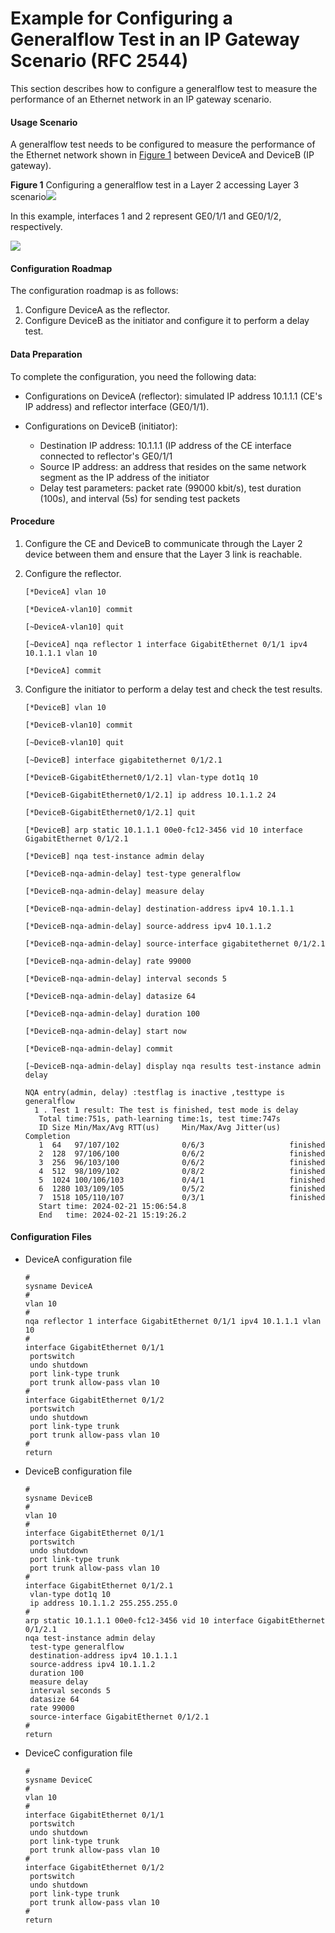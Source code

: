 Example for Configuring a Generalflow Test in an IP Gateway Scenario (RFC 2544)
===============================================================================

This section describes how to configure a generalflow test to measure the performance of an Ethernet network in an IP gateway scenario.

#### Usage Scenario

A generalflow test needs to be configured to measure the performance of the Ethernet network shown in [Figure 1](#EN-US_TASK_0172373150__fig_dc_vrp_nqa_cfg_005101) between DeviceA and DeviceB (IP gateway).

**Figure 1** Configuring a generalflow test in a Layer 2 accessing Layer 3 scenario![](../../../../public_sys-resources/note_3.0-en-us.png) 

In this example, interfaces 1 and 2 represent GE0/1/1 and GE0/1/2, respectively.


  
![](images/fig_dc_vrp_nqa_cfg_005101.png)  


#### Configuration Roadmap

The configuration roadmap is as follows:

1. Configure DeviceA as the reflector.
2. Configure DeviceB as the initiator and configure it to perform a delay test.

#### Data Preparation

To complete the configuration, you need the following data:

* Configurations on DeviceA (reflector): simulated IP address 10.1.1.1 (CE's IP address) and reflector interface (GE0/1/1).
* Configurations on DeviceB (initiator):
  
  + Destination IP address: 10.1.1.1 (IP address of the CE interface connected to reflector's GE0/1/1
  + Source IP address: an address that resides on the same network segment as the IP address of the initiator
  + Delay test parameters: packet rate (99000 kbit/s), test duration (100s), and interval (5s) for sending test packets

#### Procedure

1. Configure the CE and DeviceB to communicate through the Layer 2 device between them and ensure that the Layer 3 link is reachable.
2. Configure the reflector.
   
   
   ```
   [*DeviceA] vlan 10
   ```
   ```
   [*DeviceA-vlan10] commit
   ```
   ```
   [~DeviceA-vlan10] quit
   ```
   ```
   [~DeviceA] nqa reflector 1 interface GigabitEthernet 0/1/1 ipv4 10.1.1.1 vlan 10 
   ```
   ```
   [*DeviceA] commit
   ```
3. Configure the initiator to perform a delay test and check the test results.
   
   
   ```
   [*DeviceB] vlan 10
   ```
   ```
   [*DeviceB-vlan10] commit
   ```
   ```
   [~DeviceB-vlan10] quit
   ```
   ```
   [~DeviceB] interface gigabitethernet 0/1/2.1
   ```
   ```
   [*DeviceB-GigabitEthernet0/1/2.1] vlan-type dot1q 10
   ```
   ```
   [*DeviceB-GigabitEthernet0/1/2.1] ip address 10.1.1.2 24
   ```
   ```
   [*DeviceB-GigabitEthernet0/1/2.1] quit
   ```
   ```
   [*DeviceB] arp static 10.1.1.1 00e0-fc12-3456 vid 10 interface GigabitEthernet 0/1/2.1
   ```
   ```
   [*DeviceB] nqa test-instance admin delay
   ```
   ```
   [*DeviceB-nqa-admin-delay] test-type generalflow
   ```
   ```
   [*DeviceB-nqa-admin-delay] measure delay
   ```
   ```
   [*DeviceB-nqa-admin-delay] destination-address ipv4 10.1.1.1
   ```
   ```
   [*DeviceB-nqa-admin-delay] source-address ipv4 10.1.1.2
   ```
   ```
   [*DeviceB-nqa-admin-delay] source-interface gigabitethernet 0/1/2.1
   ```
   ```
   [*DeviceB-nqa-admin-delay] rate 99000
   ```
   ```
   [*DeviceB-nqa-admin-delay] interval seconds 5
   ```
   ```
   [*DeviceB-nqa-admin-delay] datasize 64
   ```
   ```
   [*DeviceB-nqa-admin-delay] duration 100
   ```
   ```
   [*DeviceB-nqa-admin-delay] start now
   ```
   ```
   [*DeviceB-nqa-admin-delay] commit
   ```
   ```
   [~DeviceB-nqa-admin-delay] display nqa results test-instance admin delay
   
   NQA entry(admin, delay) :testflag is inactive ,testtype is generalflow
     1 . Test 1 result: The test is finished, test mode is delay
      Total time:751s, path-learning time:1s, test time:747s
      ID Size Min/Max/Avg RTT(us)     Min/Max/Avg Jitter(us)  Completion
      1  64   97/107/102              0/6/3                   finished
      2  128  97/106/100              0/6/2                   finished
      3  256  96/103/100              0/6/2                   finished
      4  512  98/109/102              0/8/2                   finished
      5  1024 100/106/103             0/4/1                   finished
      6  1280 103/109/105             0/5/2                   finished
      7  1518 105/110/107             0/3/1                   finished
      Start time: 2024-02-21 15:06:54.8
      End   time: 2024-02-21 15:19:26.2
   ```

#### Configuration Files

* DeviceA configuration file
  
  ```
  #
  sysname DeviceA
  # 
  vlan 10
  #
  nqa reflector 1 interface GigabitEthernet 0/1/1 ipv4 10.1.1.1 vlan 10
  #
  interface GigabitEthernet 0/1/1
   portswitch
   undo shutdown
   port link-type trunk
   port trunk allow-pass vlan 10
  #
  interface GigabitEthernet 0/1/2
   portswitch
   undo shutdown
   port link-type trunk
   port trunk allow-pass vlan 10
  #
  return
  ```
* DeviceB configuration file
  
  ```
  #
  sysname DeviceB
  #
  vlan 10
  #
  interface GigabitEthernet 0/1/1
   portswitch
   undo shutdown
   port link-type trunk
   port trunk allow-pass vlan 10
  #
  interface GigabitEthernet 0/1/2.1
   vlan-type dot1q 10
   ip address 10.1.1.2 255.255.255.0
  #
  arp static 10.1.1.1 00e0-fc12-3456 vid 10 interface GigabitEthernet 0/1/2.1
  nqa test-instance admin delay
   test-type generalflow
   destination-address ipv4 10.1.1.1
   source-address ipv4 10.1.1.2
   duration 100
   measure delay
   interval seconds 5
   datasize 64
   rate 99000
   source-interface GigabitEthernet 0/1/2.1
  #
  return
  ```
* DeviceC configuration file
  
  ```
  #
  sysname DeviceC
  # 
  vlan 10
  #
  interface GigabitEthernet 0/1/1
   portswitch
   undo shutdown
   port link-type trunk
   port trunk allow-pass vlan 10
  #
  interface GigabitEthernet 0/1/2
   portswitch
   undo shutdown
   port link-type trunk
   port trunk allow-pass vlan 10
  #
  return
  ```